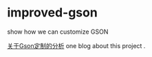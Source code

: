 # improved-gson
show how we can customize GSON

[关于Gson定制的分析](http://www.cnblogs.com/wytings/p/6195068.html) one blog about this project .
